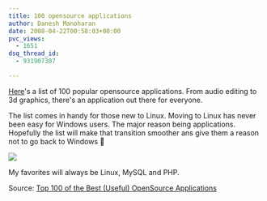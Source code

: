 ```yaml
---
title: 100 opensource applications
author: Danesh Manoharan
date: 2008-04-22T00:58:03+00:00
pvc_views:
  - 1651
dsq_thread_id:
  - 931907307

---
```

[Here][1]'s a list of 100 popular opensource applications. From audio editing to 3d graphics, there's an application out there for everyone.

The list comes in handy for those new to Linux. Moving to Linux has never been easy for Windows users. The major reason being applications. Hopefully the list will make that transition smoother ans give them a reason not to go back to Windows 🙂

![](/wp-content/uploads/2008/04/2432112387_6fdaab615a_m1.jpg)

My favorites will always be Linux, MySQL and PHP.

Source: [Top 100 of the Best (Useful) OpenSource Applications][2]

 [1]: http://ubuntulinuxhelp.com/top-100-of-the-best-useful-opensource-applications/
 [2]: https://digital.com/blog/open-source-business/
